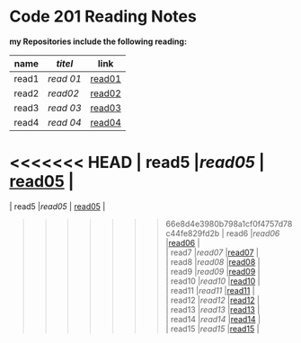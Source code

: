 # Code 201 Reading Notes

**my Repositories include the following reading:**

| **name**   | *titel*  | link                                                                 
|------------|----------|------------------------------------------------------------------|
| read1      |*read 01* |[read01]( https://saharkhaled89.github.io/reading-notes/class-01)        |   
| read2      |*read02*  |[read02](  https://saharkhaled89.github.io/reading-notes/class-02) |                                                                                              
| read3      |*read 03* |[read03]( https://saharkhaled89.github.io/reading-notes/class-03 )                                                      |                                               
| read4      |*read 04* | [read04](https://saharkhaled89.github.io/reading-notes/class-04)                                                       |   
<<<<<<< HEAD
| read5      |*read05*  | [read05](https://saharkhaled89.github.io/reading-notes/class-05)                                                     |   
=======
| read5      |*read05*  | [read05](https://saharkhaled89.github.io/reading-notes/class-05  )                                                      |   
>>>>>>> 66e8d4e3980b798a1cf0f4757d78c44fe829fd2b
| read6      |*read06*  |[read06]()                                                        |   
| read7      |*read07*  |[read07]()                                                        |   
| read8      |*read08*  |[read08]()                                                        |   
| read9      |*read09*  |[read09]()                                                        |   
| read10     |*read10*  |[read10]()                                                        |   
| read11     |*read11*  |[read11]()                                                        |   
| read12     |*read12*  |[read12]()                                                        |   
| read13     |*read13*  |[read13]()                                                        |   
| read14     |*read14*  |[read14]()                                                        |   
| read15     |*read15*  |[read15]()                                                        |   
